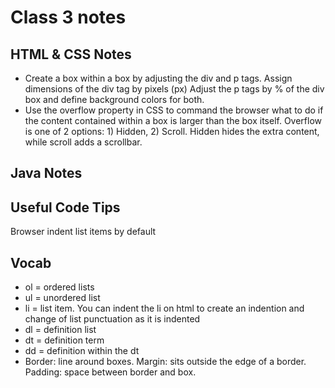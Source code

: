 # Class 3 notes

## HTML & CSS Notes 

<ul>
   <li> Create a box within a box by adjusting the div and p tags. Assign dimensions of the div tag by pixels (px) Adjust the p tags by % of the div box and define background colors for both.</li>

   <li>Use the overflow property in CSS to command the browser what to do if the content  contained within a box is larger than the box itself. Overflow is one of 2 options: 1) Hidden, 2) Scroll. Hidden hides the extra content, while scroll adds a scrollbar.</li>

    
</ul>
  
## Java Notes 


## Useful Code Tips
Browser indent list items by default


## Vocab
<ul>
<li> ol = ordered lists </li>
   <li> ul = unordered list </li>
    <li> li = list item. You can indent the li on html to create an indention and change of list punctuation as it is indented</li>
    <li> dl = definition list</li>
    <li> dt = definition term</li>
    <li> dd = definition within the dt</li>

<li>Border: line around boxes. Margin: sits outside the edge of a border. Padding: space between border and box.  </li>
</ul>
